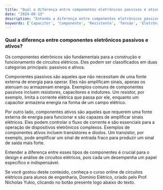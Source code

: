```yaml
---
title: "Qual a diferença entre componentes eletrônicos passivos e ativos?"
date: "2024-09-13"
description: "Entenda a diferença entre componentes eletrônicos passivos e ativos no contexto de circuitos elétricos."
keywords: ['Capacitor', 'Componente', 'Resistente', 'Tensão', 'Eletrônico', 'Diodo', 'Ativo']
---
```


### Qual a diferença entre componentes eletrônicos passivos e ativos?

Os componentes eletrônicos são fundamentais para a construção e funcionamento de circuitos elétricos. Eles podem ser classificados em duas categorias principais: passivos e ativos. 

Componentes passivos são aqueles que não necessitam de uma fonte externa de energia para operar. Eles não amplificam sinais, apenas os atenuam ou armazenam energia. Exemplos comuns de componentes passivos incluem resistores, capacitores e indutores. Um resistor, por exemplo, limita a corrente elétrica que passa por ele, enquanto um capacitor armazena energia na forma de um campo elétrico.

Por outro lado, componentes ativos são aqueles que requerem uma fonte externa de energia para funcionar e são capazes de amplificar sinais elétricos. Eles podem controlar o fluxo de corrente e são essenciais para a operação de dispositivos eletrônicos complexos. Exemplos de componentes ativos incluem transistores e diodos. Um transistor, por exemplo, pode amplificar um sinal de entrada fraco para produzir um sinal de saída mais forte.

Entender a diferença entre esses tipos de componentes é crucial para o design e análise de circuitos elétricos, pois cada um desempenha um papel específico e indispensável.

Se você gostou deste conteúdo, conheça o curso online de circuitos elétricos para alunos de engenharia, Domínio Elétrico, criado pelo Prof. Nicholas Yukio, clicando no botão presente logo abaixo do texto.